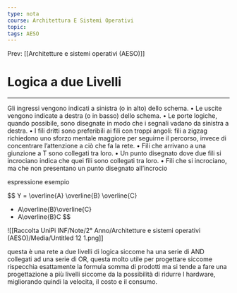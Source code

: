 ```yaml
---
type: nota
course: Architettura E Sistemi Operativi
topic: 
tags: AESO
---
```


Prev: [[Architetture e sistemi operativi (AESO)]]

# Logica a due Livelli 
---


Gli ingressi vengono indicati a sinistra (o in alto) dello schema.
• Le uscite vengono indicate a destra (o in basso) dello schema.
• Le porte logiche, quando possibile, sono disegnate in modo che i segnali
vadano da sinistra a destra.
• I fili dritti sono preferibili ai fili con troppi angoli: fili a zigzag richiedono
uno sforzo mentale maggiore per seguirne il percorso, invece di concentrare
l’attenzione a ciò che fa la rete.
• Fili che arrivano a una giunzione a T sono collegati tra loro.
• Un punto disegnato dove due fili si incrociano indica che quei fili sono collegati tra loro.
• Fili che si incrociano, ma che non presentano un punto disegnato all’incrocio

espressione esempio

$$
Y = \overline{A}
\overline{B}
\overline{C}
+ A\overline{B}\overline{C}
+ A\overline{B}C
$$

![[Raccolta UniPi INF/Note/2° Anno/Architetture e sistemi operativi (AESO)/Media/Untitled 12 1.png]]

questa è una rete a due livelli di logica siccome ha una serie di AND collegati ad una serie di OR, questa molto utile per progettare siccome rispecchia esattamente la formula somma di prodotti ma si tende a fare una progettazione a più livelli siccome da la possibilità di ridurre l hardware, migliorando quindi la velocita, il costo e il consumo.
